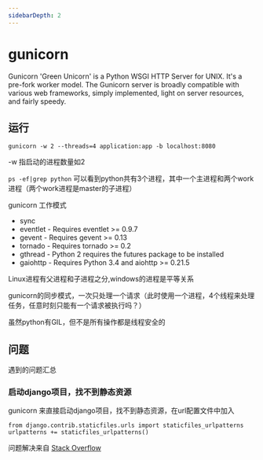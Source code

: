 ```yaml
---
sidebarDepth: 2
---
```


# gunicorn

Gunicorn 'Green Unicorn' is a Python WSGI HTTP Server for UNIX. It's a pre-fork worker model. The Gunicorn server is broadly compatible with various web frameworks, simply implemented, light on server resources, and fairly speedy.

## 运行

    gunicorn -w 2 --threads=4 application:app -b localhost:8080

-w 指启动的进程数量如2

`ps -ef|grep python` 可以看到python共有3个进程，其中一个主进程和两个work进程（两个work进程是master的子进程）

gunicorn 工作模式

- sync
- eventlet - Requires eventlet >= 0.9.7
- gevent - Requires gevent >= 0.13
- tornado - Requires tornado >= 0.2
- gthread - Python 2 requires the futures package to be installed
- gaiohttp - Requires Python 3.4 and aiohttp >= 0.21.5

Linux进程有父进程和子进程之分,windows的进程是平等关系

gunicorn的同步模式，一次只处理一个请求（此时使用一个进程，4个线程来处理任务，任意时刻只能有一个请求被执行吗？）

虽然python有GIL，但不是所有操作都是线程安全的

## 问题

遇到的问题汇总

### 启动django项目，找不到静态资源

gunicorn 来直接启动django项目，找不到静态资源，在url配置文件中加入

<highlight-code lang='python'>

    from django.contrib.staticfiles.urls import staticfiles_urlpatterns
    urlpatterns += staticfiles_urlpatterns()

</highlight-code>

问题解决来自 [Stack Overflow](https://stackoverflow.com/questions/12800862/how-to-make-django-serve-static-files-with-gunicorn)